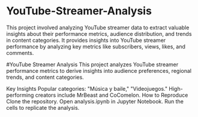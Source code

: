 # YouTube-Streamer-Analysis
This project involved analyzing YouTube streamer data to extract valuable insights about their performance metrics, audience distribution, and trends in content categories. It provides insights into YouTube streamer performance by analyzing key metrics like subscribers, views, likes, and comments. 

#YouTube Streamer Analysis
This project analyzes YouTube streamer performance metrics to derive insights into audience preferences, regional trends, and content categories.

Key Insights
Popular categories: "Música y baile," "Videojuegos."
High-performing creators include MrBeast and CoComelon.
How to Reproduce
Clone the repository.
Open analysis.ipynb in Jupyter Notebook.
Run the cells to replicate the analysis.
